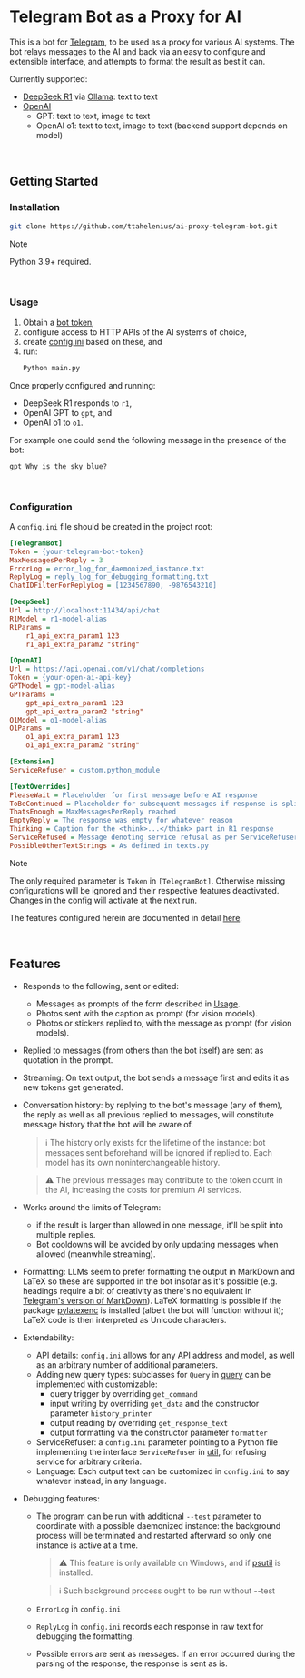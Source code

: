 # **Telegram Bot as a Proxy for AI**

This is a bot for [Telegram](https://telegram.org/), to be used as a proxy for various AI systems.
The bot relays messages to the AI and back via an easy to configure and extensible interface,
and attempts to format the result as best it can.

Currently supported:
* [DeepSeek R1](https://github.com/deepseek-ai/DeepSeek-R1) via [Ollama](https://ollama.com/): text to text
* [OpenAI](https://openai.com/api/)
  * GPT: text to text, image to text
  * OpenAI o1: text to text, image to text (backend support depends on model)

<br />

## **Getting Started**

### **Installation**

```bash
git clone https://github.com/ttahelenius/ai-proxy-telegram-bot.git
```

> [!NOTE]
> Python 3.9+ required.

<br />

### **Usage**

1. Obtain a [bot token](https://core.telegram.org/bots/features#creating-a-new-bot),
2. configure access to HTTP APIs of the AI systems of choice,
3. create [config.ini](#configuration) based on these, and
4. run:
    ```bash
    Python main.py
    ```


Once properly configured and running:
- DeepSeek R1 responds to `r1`,
- OpenAI GPT to `gpt`, and
- OpenAI o1 to `o1`.

For example one could send the following message in the presence of the bot:
```plaintext
gpt Why is the sky blue?
```

<br />

### **Configuration**

A `config.ini` file should be created in the project root:

```ini
[TelegramBot]
Token = {your-telegram-bot-token}
MaxMessagesPerReply = 3
ErrorLog = error_log_for_daemonized_instance.txt
ReplyLog = reply_log_for_debugging_formatting.txt
ChatIDFilterForReplyLog = [1234567890, -9876543210]

[DeepSeek]
Url = http://localhost:11434/api/chat
R1Model = r1-model-alias
R1Params =
    r1_api_extra_param1 123
    r1_api_extra_param2 "string"

[OpenAI]
Url = https://api.openai.com/v1/chat/completions
Token = {your-open-ai-api-key}
GPTModel = gpt-model-alias
GPTParams =
    gpt_api_extra_param1 123
    gpt_api_extra_param2 "string"
O1Model = o1-model-alias
O1Params =
    o1_api_extra_param1 123
    o1_api_extra_param2 "string"

[Extension]
ServiceRefuser = custom.python_module

[TextOverrides]
PleaseWait = Placeholder for first message before AI response
ToBeContinued = Placeholder for subsequent messages if response is split
ThatsEnough = MaxMessagesPerReply reached
EmptyReply = The response was empty for whatever reason
Thinking = Caption for the <think>...</think> part in R1 response
ServiceRefused = Message denoting service refusal as per ServiceRefuser
PossibleOtherTextStrings = As defined in texts.py
```

> [!NOTE]
> The only required parameter is `Token` in `[TelegramBot]`.
> Otherwise missing configurations will be ignored and their respective features deactivated.
> Changes in the config will activate at the next run.

The features configured herein are documented in detail [here](#Features).

<br />

## **Features**

* Responds to the following, sent or edited:
  * Messages as prompts of the form described in [Usage](#Usage).
  * Photos sent with the caption as prompt (for vision models).
  * Photos or stickers replied to, with the message as prompt (for vision models).
* Replied to messages (from others than the bot itself) are sent as quotation in the prompt.
* Streaming: On text output, the bot sends a message first and edits it as new tokens get generated.
* Conversation history: by replying to the bot's message (any of them), the reply as well as all
  previous replied to messages, will constitute message history that the bot will be aware of.
  > :information_source:
    The history only exists for the lifetime of the instance: bot messages sent beforehand will be
    ignored if replied to. Each model has its own noninterchangeable history.

  > :warning: The previous messages may contribute to the token count in the AI, increasing the
    costs for premium AI services.
* Works around the limits of Telegram:
  * if the result is larger than allowed in one message,
    it'll be split into multiple replies.
  * Bot cooldowns will be avoided by only updating messages
    when allowed (meanwhile streaming).
* Formatting: LLMs seem to prefer formatting the output in MarkDown and LaTeX so these
  are supported in the bot insofar as it's possible (e.g. headings require a bit of creativity as there's
  no equivalent in [Telegram's version of MarkDown](https://core.telegram.org/bots/api#markdownv2-style)).
  LaTeX formatting is possible if the package [pylatexenc](https://github.com/phfaist/pylatexenc) is installed
  (albeit the bot will function without it); LaTeX code is then interpreted as Unicode characters.
* Extendability:
  * API details: `config.ini` allows for any API address and model, as well as an arbitrary number of additional parameters.
  * Adding new query types: subclasses for `Query` in [query](query.py) can be implemented with customizable:
    * query trigger by overriding `get_command`
    * input writing by overriding `get_data` and the constructor parameter `history_printer`
    * output reading by overriding `get_response_text`
    * output formatting via the constructor parameter `formatter`
  * ServiceRefuser: a `config.ini` parameter pointing to a Python file implementing the interface
    `ServiceRefuser` in [util](util.py), for refusing service for arbitrary criteria.
  * Language: Each output text can be customized in `config.ini` to say whatever instead, in any language.
* Debugging features:
  * The program can be run with additional `--test` parameter to coordinate with a possible daemonized
    instance: the background process will be terminated and restarted afterward so only one instance
    is active at a time.

    > :warning: This feature is only available on Windows, and if [psutil](https://github.com/giampaolo/psutil)
      is installed.

    > :information_source:
      Such background process ought to be run without --test
  * `ErrorLog` in `config.ini`
  * `ReplyLog` in `config.ini` records each response in raw text for debugging the formatting.
  * Possible errors are sent as messages. If an error occurred during the parsing of the response,
    the response is sent as is.